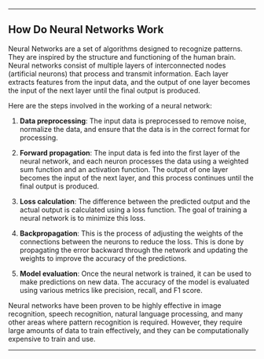 
---

## How Do Neural Networks Work

Neural Networks are a set of algorithms designed to recognize patterns. They are inspired by the structure and functioning of the human brain. Neural networks consist of multiple layers of interconnected nodes (artificial neurons) that process and transmit information. Each layer extracts features from the input data, and the output of one layer becomes the input of the next layer until the final output is produced.

Here are the steps involved in the working of a neural network:

1.  **Data preprocessing**: The input data is preprocessed to remove noise, normalize the data, and ensure that the data is in the correct format for processing.
    
2.  **Forward propagation**: The input data is fed into the first layer of the neural network, and each neuron processes the data using a weighted sum function and an activation function. The output of one layer becomes the input of the next layer, and this process continues until the final output is produced.
    
3.  **Loss calculation**: The difference between the predicted output and the actual output is calculated using a loss function. The goal of training a neural network is to minimize this loss.
    
4.  **Backpropagation**: This is the process of adjusting the weights of the connections between the neurons to reduce the loss. This is done by propagating the error backward through the network and updating the weights to improve the accuracy of the predictions.
    
5.  **Model evaluation**: Once the neural network is trained, it can be used to make predictions on new data. The accuracy of the model is evaluated using various metrics like precision, recall, and F1 score.
    

Neural networks have been proven to be highly effective in image recognition, speech recognition, natural language processing, and many other areas where pattern recognition is required. However, they require large amounts of data to train effectively, and they can be computationally expensive to train and use.

---

